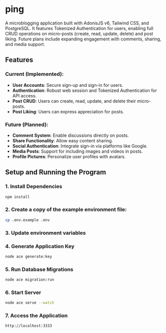 # ping
A microblogging application built with AdonisJS v6, Tailwind CSS, and PostgreSQL. It features Tokenized Authentication for users, enabling full CRUD operations on micro-posts (create, read, update, delete) and post liking. Future plans include expanding engagement with comments, sharing, and media support.

## Features
### Current (Implemented):
- **User Accounts**: Secure sign-up and sign-in for users.
- **Authentication**: Robust web session and Tokenized Authentication for API access.
- **Post CRUD**: Users can create, read, update, and delete their micro-posts.
- **Post Liking**: Users can express appreciation for posts.

### Future (Planned):
- **Comment System**: Enable discussions directly on posts.
- **Share Functionality**: Allow easy content sharing.
- **Social Authentication**: Integrate sign-in via platforms like Google.
- **Media Posts**: Support for including images and videos in posts.
- **Profile Pictures**: Personalize user profiles with avatars.

## Setup and Running the Program
### 1. Install Dependencies
``` sh
npm install
```

### 2. Create a copy of the example environment file:
``` sh
cp .env.example .env
```

### 3. Update environment variables 

### 4. Generate Application Key
``` sh
node ace generate:key
```

### 5. Run Database Migrations
``` sh
node ace migration:run
```

### 6. Start Server
``` sh
node ace serve --watch
```

### 7. Access the Application
``` sh
http://localhost:3333
```
